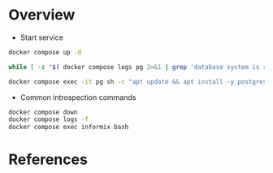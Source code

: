 # Overview

- Start service

```bash
docker compose up -d

while [ -z "$( docker compose logs pg 2>&1 | grep 'database system is ready to accept connections' )" ]; do echo sleep 10; sleep 10; done;

docker compose exec -it pg sh -c "apt update && apt install -y postgresql-15-wal2json postgresql-contrib"
```      

- Common introspection commands

```bash
docker compose down
docker compose logs -f
docker compose exec informix bash
```

# References

